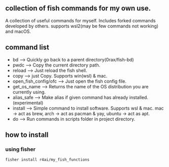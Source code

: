 ## collection of fish commands for my own use.
A collection of useful commands for myself.
Includes forked commands developed by others.
supports wsl2(may be few commands not working) and macOS.

## command list
- bd  -->  Quickly go back to a parent directory(0rax/fish-bd)
- pwdc  -->  Copy the current directory path.
- reload  -->  Just reload the fish shell.
- copy --> just Copy. Supports win(wsl) & mac.
- open_fish_config/ofc --> Just open the fish config file.
- get_os_name --> Returns the name of the OS distribution you are currently using.
- alias_safe --> Make alias if given command has already installed. (experimental)
- install --> Simple command to install software. Supports wsl & mac. mac -> act as brew, arch -> act as pacman & yay, ubuntu -> act as apt.
- do --> Run commands in scripts folder in project directory.

## how to install
### using fisher
```shell
fisher install r4ai/my_fish_functions
```
